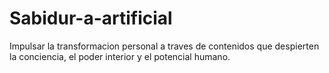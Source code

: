 # Sabidur-a-artificial
Impulsar la transformacion personal a traves de contenidos que despierten la conciencia, el poder interior y el potencial humano.
